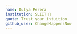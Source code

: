 ```yaml
---
name: Dulya Perera
institution: SLIIT 🚩
quote: Trust your intuition.
github_user: ChangeHappensNow
---
```

